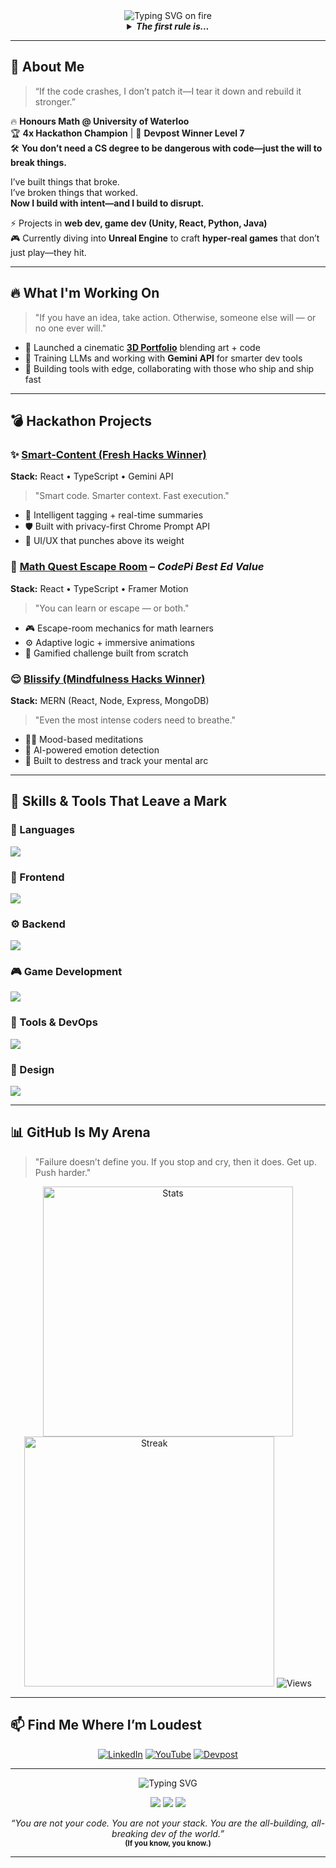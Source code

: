 <div align="center">
  <img src="https://readme-typing-svg.demolab.com?font=Fira+Code&weight=700&size=35&duration=3000&pause=800&color=F72585&center=true&vCenter=true&width=850&height=90&lines=CODE.CRASH.REBUILD.;Push+harder+than+your+limits.;Failure+only+wins+if+you+quit." alt="Typing SVG on fire">
</div>

<details>
  <summary align="center"><strong><em>The first rule is...</em></strong></summary>

  <br/>
  <p align="center">
    <img src="https://media2.giphy.com/media/v1.Y2lkPTc5MGI3NjExZXN0czNudmhycGd3bTl1M3FrOXZ3NXF4djJ4aTJqMHp6ZWlrOTBkdyZlcD12MV9pbnRlcm5hbF9naWZfYnlfaWQmY3Q9Zw/1AfLx8dLTVoHK/giphy.gif" width="400" alt="Fight Club glitch" />
  </p>

  <p align="center">
    <sub><em>You don’t talk about it. You just ship and break things better.</em></sub>
  </p>
</details>

---

## 🧨 About Me

> “If the code crashes, I don’t patch it—I tear it down and rebuild it stronger.”

🔥 **Honours Math @ University of Waterloo**  
🏆 **4x Hackathon Champion** | 🧠 **Devpost Winner Level 7**  
🛠️ **You don’t need a CS degree to be dangerous with code—just the will to break things.**

I’ve built things that broke.  
I’ve broken things that worked.  
**Now I build with intent—and I build to disrupt.**

⚡ Projects in **web dev, game dev (Unity, React, Python, Java)**  
🎮 Currently diving into **Unreal Engine** to craft **hyper-real games** that don’t just play—they hit.

---

## 🔥 What I'm Working On

> "If you have an idea, take action. Otherwise, someone else will — or no one ever will."

* 🚀 Launched a cinematic **[3D Portfolio](https://lambent-churros-031c4a.netlify.app/)** blending art + code
* 🧠 Training LLMs and working with **Gemini API** for smarter dev tools
* 🤝 Building tools with edge, collaborating with those who ship and ship fast

---

## 💣 Hackathon Projects

### ✨ [Smart-Content (Fresh Hacks Winner)](https://github.com/prabhsharan1/smart-content)

**Stack:** React • TypeScript • Gemini API

> "Smart code. Smarter context. Fast execution."

* 🧠 Intelligent tagging + real-time summaries
* 🛡️ Built with privacy-first Chrome Prompt API
* 🎯 UI/UX that punches above its weight

### 🧩 [Math Quest Escape Room](https://github.com/prabhsharan1/math-quest-escape) – *CodePi Best Ed Value*

**Stack:** React • TypeScript • Framer Motion

> "You can learn or escape — or both."

* 🎮 Escape-room mechanics for math learners
* ⚙️ Adaptive logic + immersive animations
* 🧠 Gamified challenge built from scratch

### 😌 [Blissify (Mindfulness Hacks Winner)](https://github.com/prabhsharan1/blissify)

**Stack:** MERN (React, Node, Express, MongoDB)

> "Even the most intense coders need to breathe."

* 🧘‍♂️ Mood-based meditations
* 🧠 AI-powered emotion detection
* 🎯 Built to destress and track your mental arc

---

## 💼 Skills & Tools That Leave a Mark

### 🧠 Languages
<p>
  <img src="https://skillicons.dev/icons?i=js,ts,python,java,cpp,c,go,rust" />
</p>

### 🎨 Frontend
<p>
  <img src="https://skillicons.dev/icons?i=react,nextjs,tailwind,framermotion" />
</p>

### ⚙️ Backend
<p>
  <img src="https://skillicons.dev/icons?i=nodejs,express,mongodb,postgresql,graphql" />
</p>

### 🎮 Game Development
<p>
  <img src="https://skillicons.dev/icons?i=unity,unreal" />
</p>

### 🧰 Tools & DevOps
<p>
  <img src="https://skillicons.dev/icons?i=docker,githubactions,prisma,redux,vscode,aws" />
</p>

### 🎨 Design
<p>
  <img src="https://skillicons.dev/icons?i=figma,xd" />
</p>

---

## 📊 GitHub Is My Arena

> "Failure doesn’t define you. If you stop and cry, then it does. Get up. Push harder."

<p align="center">
  <img src="https://github-readme-stats.vercel.app/api?username=prabhsharan1&show_icons=true&theme=tokyonight&hide_border=true" alt="Stats" width="400"/>
  <img src="https://github-readme-streak-stats.herokuapp.com/?user=prabhsharan1&theme=tokyonight&hide_border=true" alt="Streak" width="400"/>
  <img src="https://komarev.com/ghpvc/?username=prabhsharan1&label=Profile+Views&color=red&style=flat" alt="Views"/>
</p>

---

## 📫 Find Me Where I’m Loudest

<p align="center">
  <a href="https://linkedin.com/in/prabhsharan-singh-sethi/"><img src="https://img.shields.io/badge/-LinkedIn-blue?style=flat-square&logo=Linkedin&logoColor=white" alt="LinkedIn"></a>
  <a href="https://www.youtube.com/@prabhsharansinghsethi"><img src="https://img.shields.io/badge/-YouTube-red?style=flat-square&logo=YouTube&logoColor=white" alt="YouTube"></a>
  <a href="https://devpost.com/prabhsharans0?ref_content=user-portfolio&ref_feature=portfolio&ref_medium=global-nav"><img src="https://img.shields.io/badge/-Devpost-black?style=flat-square&logo=devpost&logoColor=white" alt="Devpost"></a>
</p>

---

<div align="center">
  <img src="https://readme-typing-svg.demolab.com?font=Orbitron&size=28&pause=1000&color=E63946&center=true&vCenter=true&width=700&height=80&lines=Remember:+Code+Crash+Rebuild.;Push+your+limits+daily." alt="Typing SVG" />
</div>

<p align="center">
  <img src="https://img.shields.io/badge/BUILD%20WITH-BRAVERY-red?style=for-the-badge&logo=codewars&logoColor=white" />
  <img src="https://img.shields.io/badge/BREAK%20RULES-NOT%20APIs-black?style=for-the-badge&logo=hackthebox&logoColor=white" />
  <img src="https://img.shields.io/badge/CODE%20LIKE-TYLER%20DURDEN-E63946?style=for-the-badge&logo=git&logoColor=white" />
</p>

<p align="center">
  <em>“You are not your code. You are not your stack. You are the all-building, all-breaking dev of the world.”</em><br/>
  <sub><strong>(If you know, you know.)</strong></sub>
</p>

---
